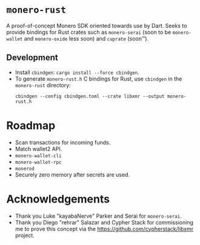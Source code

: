 # `monero-rust`
A proof-of-concept Monero SDK oriented towards use by Dart.  Seeks to provide 
bindings for Rust crates such as `monero-serai` (soon to be `monero-wallet` and 
`monero-oxide` less soon) and `cuprate` (soon™).

## Development
- Install `cbindgen`: `cargo install --force cbindgen`.
- To generate `monero-rust.h` C bindings for Rust, use `cbindgen` in the 
  `monero-rust` directory:
  ```
  cbindgen --config cbindgen.toml --crate libxmr --output monero-rust.h
  ```

# Roadmap
- Scan transactions for incoming funds.
- Match wallet2 API.
- `monero-wallet-cli`
- `monero-wallet-rpc`
- `monerod`
- Securely zero memory after secrets are used.

# Acknowledgements
- Thank you Luke "kayabaNerve" Parker and Serai for `monero-serai`.
- Thank you Diego "rehrar" Salazar and Cypher Stack for commissioning me to 
  prove this concept via the https://github.com/cypherstack/libxmr project.
